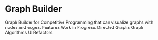 # Graph Builder

Graph Builder for Competitive Programming that can visualize graphs with nodes and edges. 
Features Work in Progress:
Directed Graphs
Graph Algorithms
UI Refactors
